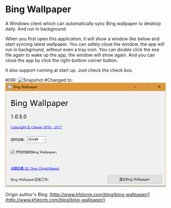 # Bing Wallpaper
A Windows client which can automatically sync Bing wallpaper to desktop daily. And run in background.

When you first open this application, it will show a window like below and start syncing latest wallpaper. You can safely close the window, the app will run in background, without even a tray icon. You can double click the exe file again to wake up the app, the window will show again. And you can close the app by click the right-bottom corner button.

It also support running at start up. Just check the check box.

#ORI:
![Snapshot](https://raw.githubusercontent.com/kfstorm/BingWallpaper/master/resource/snapshot.png)
#Changed to:
![Snapshot](https://github.com/chaoer/BingWallpaper/blob/master/resource/new%20-frame.PNG)


Origin author's Blog: [http://www.kfstorm.com/blog/bing-wallpaper/](http://www.kfstorm.com/blog/bing-wallpaper/)




